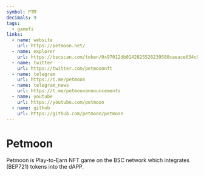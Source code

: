 ```yaml
---
symbol: PTM
decimals: 9
tags:
  - gamefi
links:
  - name: website
    url: https://petmoon.net/
  - name: explorer
    url: https://bscscan.com/token/0x97012db0142825526239580caeace634c082bb34
  - name: twitter
    url: https://twitter.com/petmoonnft
  - name: telegram
    url: https://t.me/petmoon
  - name: telegram_news
    url: https://t.me/petmoonannouncements
  - name: youtube
    url: https://youtube.com/petmoon
  - name: github
    url: https://github.com/petmoon/petmoon
---
```


# Petmoon

Petmoon is Play-to-Earn NFT game on the BSC network which integrates (BEP721) tokens into the dAPP.
